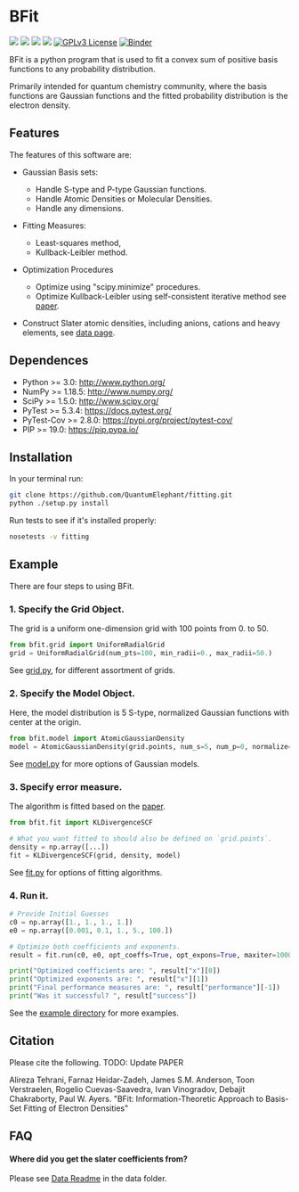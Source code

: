 BFit
====
<a href='https://docs.python.org/3.6/'><img src='https://img.shields.io/badge/python-3.6-blue.svg'></a>
<a href='https://docs.python.org/3.7/'><img src='https://img.shields.io/badge/python-3.7-blue.svg'></a>
<a href='https://docs.python.org/3.8/'><img src='https://img.shields.io/badge/python-3.8-blue.svg'></a>
<a href='https://docs.python.org/3.9/'><img src='https://img.shields.io/badge/python-3.9-blue.svg'></a>
[![GPLv3 License](https://img.shields.io/badge/License-GPL%20v3-yellow.svg)](https://opensource.org/licenses/)
[![Binder](https://mybinder.org/badge_logo.svg)](https://mybinder.org/v2/gh/theochem/procrustes/master?filepath=docs%2Fnotebooks%2F)


BFit is a python program that is used to fit a convex sum of 
positive basis functions to any probability distribution. 

Primarily intended for quantum chemistry community, where the basis functions are Gaussian functions and the 
fitted probability distribution is the electron density.


Features 
--------

The features of this software are:

* Gaussian Basis sets:
    * Handle S-type and P-type Gaussian functions.
    * Handle Atomic Densities or Molecular Densities. 
    * Handle any dimensions.

* Fitting Measures:
    * Least-squares method,
    * Kullback-Leibler method.

* Optimization Procedures
    * Optimize using "scipy.minimize" procedures.
    * Optimize Kullback-Leibler using self-consistent iterative method see [paper](#citing).

* Construct Slater atomic densities, including anions, cations and heavy elements, see [data page](data/README.md).


Dependences 
-----------
* Python >= 3.0: http://www.python.org/
* NumPy >= 1.18.5: http://www.numpy.org/
* SciPy >= 1.5.0: http://www.scipy.org/
* PyTest >= 5.3.4: https://docs.pytest.org/
* PyTest-Cov >= 2.8.0: https://pypi.org/project/pytest-cov/
* PIP >= 19.0: https://pip.pypa.io/

Installation
-------------
In your terminal run:

```bash
git clone https://github.com/QuantumElephant/fitting.git
python ./setup.py install
```

Run tests to see if it's installed properly:
```bash
nosetests -v fitting
```

## Example
There are four steps to using BFit.

### 1. Specify the Grid Object.
The grid is a uniform one-dimension grid with 100 points from 0. to 50.
```python
from bfit.grid import UniformRadialGrid
grid = UniformRadialGrid(num_pts=100, min_radii=0., max_radii=50.)
```
See [grid.py](bfit/grid.py), for different assortment of grids.

### 2. Specify the Model Object.
Here, the model distribution is 5 S-type, normalized Gaussian functions with center at the origin.
```python
from bfit.model import AtomicGaussianDensity
model = AtomicGaussianDensity(grid.points, num_s=5, num_p=0, normalize=True)
```
See [model.py](bfit/model.py) for more options of Gaussian models.

### 3. Specify error measure.
The algorithm is fitted based on the [paper](#citing).
```python
from bfit.fit import KLDivergenceSCF

# What you want fitted to should also be defined on `grid.points`.
density = np.array([...]) 
fit = KLDivergenceSCF(grid, density, model)
```
See [fit.py](bfit/fit.py) for options of fitting algorithms.

### 4. Run it.
```python
# Provide Initial Guesses
c0 = np.array([1., 1., 1., 1.])
e0 = np.array([0.001, 0.1, 1., 5., 100.])

# Optimize both coefficients and exponents.
result = fit.run(c0, e0, opt_coeffs=True, opt_expons=True, maxiter=1000)

print("Optimized coefficients are: ", result["x"][0])
print("Optimized exponents are: ", result["x"][1])
print("Final performance measures are: ", result["performance"][-1])
print("Was it successful? ", result["success"])
```
See the [example directory](examples/) for more examples.

Citation
--------

Please cite the following.
TODO: Update PAPER

Alireza Tehrani, Farnaz Heidar-Zadeh, James S.M. Anderson, Toon Verstraelen, Rogelio Cuevas-Saavedra, Ivan Vinogradov, Debajit Chakraborty, Paul W. Ayers. "BFit: Information-Theoretic Approach to Basis-Set Fitting of Electron Densities"


## FAQ 
#### Where did you get the slater coefficients from?
Please see [Data Readme](data/) in the data folder.
